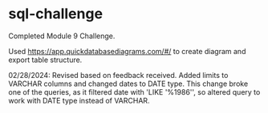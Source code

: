 # sql-challenge

Completed Module 9 Challenge. 

Used https://app.quickdatabasediagrams.com/#/ to create diagram and export table structure. 

02/28/2024: Revised based on feedback received. Added limits to VARCHAR columns and changed dates to DATE type. This change broke one of the queries, as it filtered date with 'LIKE '%1986'', so altered query to work with DATE type instead of VARCHAR. 
